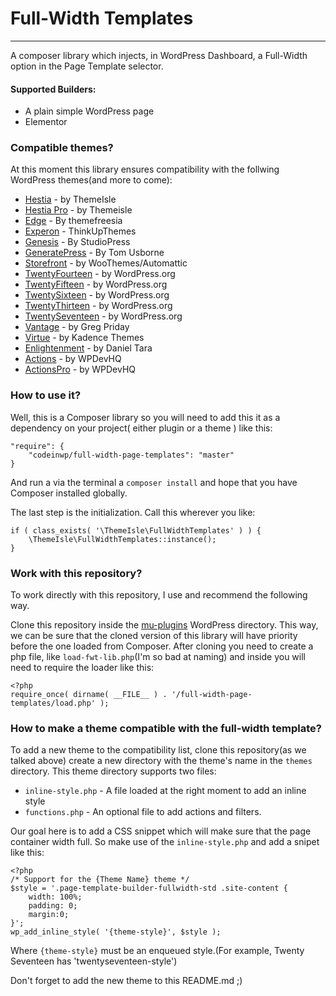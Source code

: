# Full-Width Templates
-------------
A composer library which injects, in WordPress Dashboard, a Full-Width option in the Page Template selector.

#### Supported Builders:
* A plain simple WordPress page
* Elementor

### Compatible themes?
At this moment this library ensures compatibility with the follwing WordPress themes(and more to come):
* [Hestia](https://wordpress.org/themes/hestia/) - by ThemeIsle
* [Hestia Pro](https://themeisle.com/themes/hestia-pro/) - by Themeisle
* [Edge](https://wordpress.org/themes/edge/) - By themefreesia  
* [Experon](https://wordpress.org/themes/experon/) - ThinkUpThemes  
* [Genesis](http://my.studiopress.com/themes/genesis/) - By StudioPress  
* [GeneratePress](https://wordpress.org/themes/generatepress/) - By Tom Usborne   
* [Storefront](https://wordpress.org/themes/storefront/) - by WooThemes/Automattic  
* [TwentyFourteen](https://wordpress.org/themes/twentyfourteen/) - by WordPress.org  
* [TwentyFifteen](https://wordpress.org/themes/twentyfifteen/) - by WordPress.org  
* [TwentySixteen](https://wordpress.org/themes/twentysixteen/) - by WordPress.org  
* [TwentyThirteen](https://wordpress.org/themes/twentythirteen/) - by WordPress.org  
* [TwentySeventeen](https://wordpress.org/themes/twentyseventeen/) - by WordPress.org   
* [Vantage](https://wordpress.org/themes/vantage/) - by Greg Priday  
* [Virtue](https://wordpress.org/themes/virtue/) - by Kadence Themes   
* [Enlightenment](https://wordpress.org/themes/enlightenment/) - by Daniel Tara
* [Actions](https://wordpress.org/themes/actions/) - by WPDevHQ
* [ActionsPro](https://wpdevhq.com/themes/actions-pro/) - by WPDevHQ

### How to use it?
Well, this is a Composer library so you will need to add this it as a dependency on your project( either plugin or a theme ) like this:
```
"require": {
    "codeinwp/full-width-page-templates": "master"
}
```
And run a via the terminal a `composer install` and hope that you have Composer installed globally.

The last step is the initialization. Call this wherever you like:
```
if ( class_exists( '\ThemeIsle\FullWidthTemplates' ) ) {
    \ThemeIsle\FullWidthTemplates::instance();
}
```

### Work with this repository?
To work directly with this repository, I use and recommend the following way.

Clone this repository inside the [mu-plugins](https://codex.wordpress.org/Must_Use_Plugins) WordPress directory. This way, we can be sure that the cloned version of this 
library will have priority before the one loaded from Composer.
After cloning you need to create a php file, like `load-fwt-lib.php`(I'm so bad at naming) and inside you will need to require the loader like this:
```
<?php
require_once( dirname( __FILE__ ) . '/full-width-page-templates/load.php' );
```

### How to make a theme compatible with the full-width template?

To add a new theme to the compatibility list, clone this repository(as we talked above) create a new directory with the
theme's name in the `themes` directory.
This theme directory supports two files:

* `inline-style.php` - A file loaded at the right moment to add an inline style
* `functions.php` - An optional file to add actions and filters.

Our goal here is to add a CSS snippet which will make sure that the page container width full.
So make use of the `inline-style.php` and add a snipet like this:
```
<?php
/* Support for the {Theme Name} theme */
$style = '.page-template-builder-fullwidth-std .site-content {
    width: 100%;
    padding: 0;
    margin:0;
}';
wp_add_inline_style( '{theme-style}', $style );
```
Where `{theme-style}` must be an enqueued style.(For example, Twenty Seventeen has 'twentyseventeen-style')

Don't forget to add the new theme to this README.md ;)